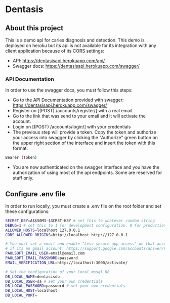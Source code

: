# Dentasis

## About this project

This is a demo api for caries diagnosis and detection.
This demo is deployed on heroku but its api is not available for its integration with any client application because of its CORS settings:

- API: https://dentasisapi.herokuapp.com/api/
- Swagger docs: https://dentasisapi.herokuapp.com/swagger/

### API Documentation

In order to use the swagger docs, you must follow this steps:

- Go to the API Documentation provided with swagger: https://dentasisapi.herokuapp.com/swagger/
- Register on [(POST) /accounts/register/] with a real email.
- Go to the link that was send to your email and it will activate the account.
- Login on [(POST) /accounts/login/] with your credentials
- The previous step will provide a token. Copy the token and authorize your access into swagger by clicking the "Authorize" green button on the upper right section of the interface and insert the token with this format:

```bash
Bearer (Token)
```

- You are now authenticated on the swagger interface and you have the authorization of using most of the api endpoints. Some are reserved for staff only.


## Configure .env file

In order to run locally, you must create a .env file on the root folder and set these configurations:

```bash
SECRET_KEY=A$$S0M3-$3CR3T-K3Y # set this to whatever random string
DEBUG=1 # set this to 1 for development configuration. 0 for production.
ALLOWED_HOSTS=localhost 127.0.0.1
CORS_ALLOWED_ORIGINS=http://localhost http://127.0.0.1

# You must set a email and enable "Less secure app access" on that account
# if its an gmail account: https://support.google.com/accounts/answer/6010255#zippy=
PAULSOFT_EMAIL_USER=email@email.com
PAULSOFT_EMAIL_PASSWORD=password
EMAIL_VERIFICATION_URL=http://localhost:3000/activate/

# Set the configuration of your local mssql DB
DB_LOCAL_NAME=dentasisdb
DB_LOCAL_USER=sa # set your own credentials
DB_LOCAL_PASSWORD=password # set your own credentials
DB_LOCAL_HOST=localhost
DB_LOCAL_PORT=
```

